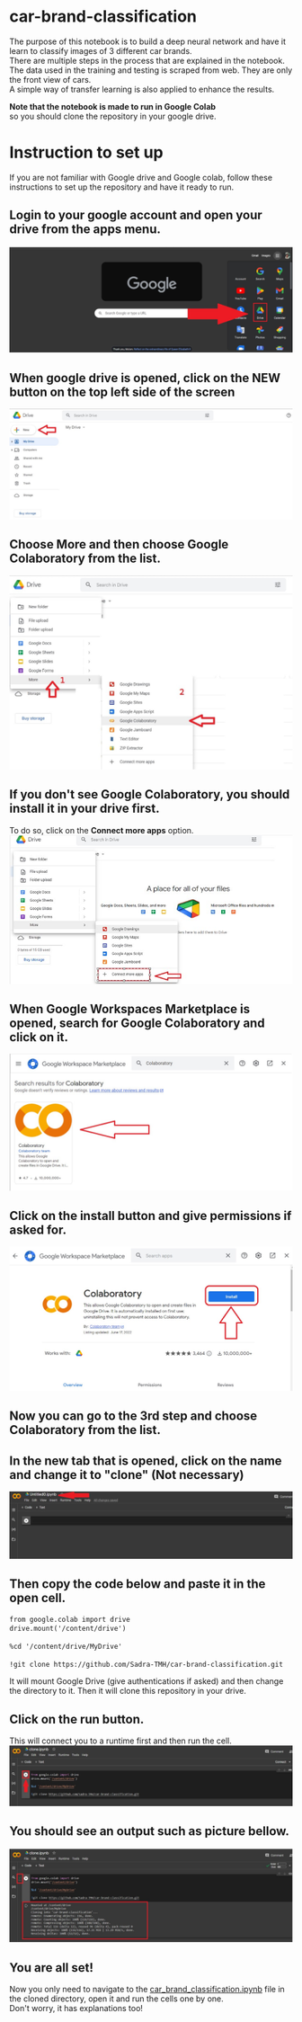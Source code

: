 # car-brand-classification
The purpose of this notebook is to build a deep neural network and have it learn to classify images of 3 different car brands.<br>
There are multiple steps in the process that are explained in the notebook.<br>
The data used in the training and testing is scraped from web. They are only the front view of cars.<br>
A simple way of transfer learning is also applied to enhance the results.<br>

**Note that the notebook is made to run in Google Colab**<br>
so you should clone the repository in your google drive.

# Instruction to set up 
If you are not familiar with Google drive and Google colab, follow these instructions to set up the repository and have it ready to run.<br>

## Login to your google account and open your drive from the apps menu.
<img src="assets/guide0.jpg" alt="choose google drive" />

## When google drive is opened, click on the NEW button on the top left side of the screen
<img src="assets/guide1.jpg" alt="Click the New button" />

## Choose More and then choose Google Colaboratory from the list.
<img src="assets/guide2.jpg" alt="choose More" />

## If you don't see Google Colaboratory, you should install it in your drive first.
To do so, click on the **Connect more apps** option.
<img src="assets/guide2.1.jpg" alt="Connect more apps" />

## When **Google Workspaces Marketplace** is opened, search for Google Colaboratory and click on it.
<img src="assets/guide2.2.jpg" alt="Google colaboratory" />

## Click on the install button and give permissions if asked for.
<img src="assets/guide2.3.jpg" alt="Install google colab" />

## Now you can go to the 3rd step and choose Colaboratory from the list.

## In the new tab that is opened, click on the name and change it to "clone" (Not necessary)
<img src="assets/guide3.jpg" alt="Clone the repository" />

## Then copy the code below and paste it in the open cell.
```
from google.colab import drive
drive.mount('/content/drive')

%cd '/content/drive/MyDrive'

!git clone https://github.com/Sadra-TMH/car-brand-classification.git
```
It will mount Google Drive (give authentications if asked) and then change the directory to it. Then it will clone this repository in your drive.

## Click on the run button.
This will connect you to a runtime first and then run the cell.
<img src="assets/guide4.jpg" alt="Connect to a runtime" />

## You should see an output such as picture bellow.
<img src="assets/guide5.jpg" alt="Check the output" />

## You are all set!
Now you only need to navigate to the [car_brand_classification.ipynb](car_brand_classfication.ipynb) file in the cloned directory, open it and run the cells one by one.<br>
Don't worry, it has explanations too!
